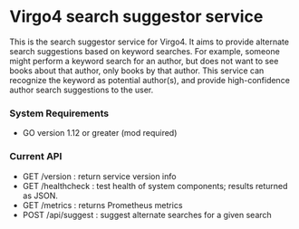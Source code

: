 # Virgo4 search suggestor service

This is the search suggestor service for Virgo4.  It aims to provide alternate
search suggestions based on keyword searches.  For example, someone might perform
a keyword search for an author, but does not want to see books about that author,
only books by that author.  This service can recognize the keyword as potential
author(s), and provide high-confidence author search suggestions to the user.

### System Requirements
* GO version 1.12 or greater (mod required)

### Current API

* GET /version : return service version info
* GET /healthcheck : test health of system components; results returned as JSON.
* GET /metrics : returns Prometheus metrics
* POST /api/suggest : suggest alternate searches for a given search
